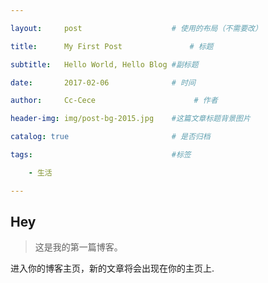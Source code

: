 ```yaml
---

layout:     post                    # 使用的布局（不需要改）

title:      My First Post               # 标题 

subtitle:   Hello World, Hello Blog #副标题

date:       2017-02-06              # 时间

author:     Cc-Cece                      # 作者

header-img: img/post-bg-2015.jpg    #这篇文章标题背景图片

catalog: true                       # 是否归档

tags:                               #标签

    - 生活

---
```


## Hey

>这是我的第一篇博客。

进入你的博客主页，新的文章将会出现在你的主页上.
